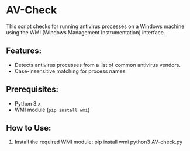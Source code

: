# AV-Check
This script checks for running antivirus processes on a Windows machine using the WMI (Windows Management Instrumentation) interface.
## Features:
- Detects antivirus processes from a list of common antivirus vendors.
- Case-insensitive matching for process names.

## Prerequisites:
- Python 3.x
- WMI module (`pip install wmi`)

## How to Use:
1. Install the required WMI module:
   pip install wmi
   python3 AV-check.py
